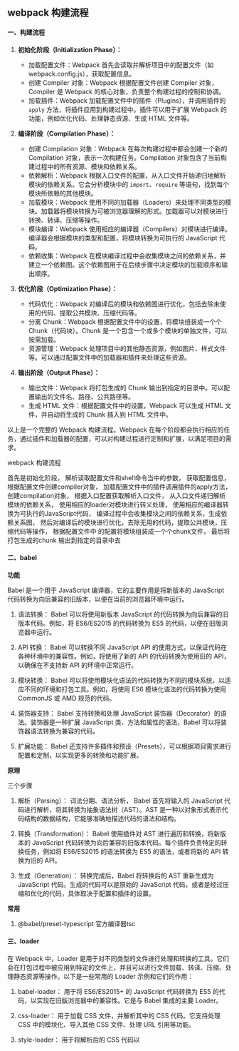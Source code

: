 ## webpack 构建流程

#### 一、构建流程

1. **初始化阶段（Initialization Phase）：**
   - 加载配置文件：Webpack 首先会读取并解析项目中的配置文件（如 webpack.config.js），获取配置信息。
   - 创建 Compiler 对象：Webpack 根据配置文件创建 Compiler 对象，Compiler 是 Webpack 的核心对象，负责整个构建过程的控制和协调。
   - 加载插件：Webpack 加载配置文件中的插件（Plugins），并调用插件的 `apply` 方法，将插件应用到构建过程中。插件可以用于扩展 Webpack 的功能，例如优化代码、处理静态资源、生成 HTML 文件等。

2. **编译阶段（Compilation Phase）：**
   - 创建 Compilation 对象：Webpack 在每次构建过程中都会创建一个新的 Compilation 对象，表示一次构建任务。Compilation 对象包含了当前构建过程中的所有资源、模块和依赖关系。
   - 依赖解析：Webpack 根据入口文件的配置，从入口文件开始递归地解析模块的依赖关系。它会分析模块中的 `import`、`require` 等语句，找到每个模块所依赖的其他模块。
   - 加载模块：Webpack 使用不同的加载器（Loaders）来处理不同类型的模块。加载器将模块转换为可被浏览器理解的形式。加载器可以对模块进行转换、转译、压缩等操作。
   - 模块编译：Webpack 使用相应的编译器（Compilers）对模块进行编译。编译器会根据模块的类型和配置，将模块转换为可执行的 JavaScript 代码。
   - 依赖收集：Webpack 在模块编译过程中会收集模块之间的依赖关系，并建立一个依赖图。这个依赖图用于在后续步骤中决定模块的加载顺序和输出顺序。

3. **优化阶段（Optimization Phase）：**
   - 代码优化：Webpack 对编译后的模块和依赖图进行优化，包括去除未使用的代码、提取公共模块、压缩代码等。
   - 分离 Chunk：Webpack 根据配置文件中的设置，将模块组装成一个个 Chunk（代码块）。Chunk 是一个包含一个或多个模块的单独文件，可以按需加载。
   - 资源管理：Webpack 处理项目中的其他静态资源，例如图片、样式文件等。可以通过配置文件中的加载器和插件来处理这些资源。

4. **输出阶段（Output Phase）：**
   - 输出文件：Webpack 将打包生成的 Chunk 输出到指定的目录中。可以配置输出的文件名、路径、公共路径等。
   - 生成 HTML 文件：根据配置文件中的设置，Webpack 可以生成 HTML 文件，并自动将生成的 Chunk 插入到 HTML 文件中。

以上是一个完整的 Webpack 构建流程。Webpack 在每个阶段都会执行相应的任务，通过插件和加载器的配置，可以对构建过程进行定制和扩展，以满足项目的需求。

webpack 构建流程

首先是初始化阶段， 解析读取配置文件和shell命令当中的参数， 获取配置信息， 根据配置文件创建compiler对象， 加载配置文件中的插件调用插件的apply方法， 创建compilation对象， 根据入口配置获取解析入口文件， 从入口文件递归解析模块的依赖关系， 使用相应的loader对模块进行转义处理， 使用相应的编译器转换为可执行的JavaScript代码， 编译过程中会收集模块之间的依赖关系，生成依赖关系图， 然后对编译后的模块进行优化，去除无用的代码，提取公共模块，压缩代码等操作，
根据配置文件中 的配置将模块组装成一个个chunk文件， 最后将打包生成的chunk 输出到指定的目录中去

#### 二、babel

**功能**

Babel 是一个用于 JavaScript 编译器，它的主要作用是将新版本的 JavaScript 代码转换为向后兼容的旧版本，以便在当前的浏览器环境中运行。

1. 语法转换： Babel 可以将使用新版本 JavaScript 的代码转换为向后兼容的旧版本代码。例如，将 ES6/ES2015 的代码转换为 ES5 的代码，以便在旧版浏览器中运行。

2. API 转换： Babel 可以转换不同 JavaScript API 的使用方式，以保证代码在各种环境中的兼容性。例如，将使用了新的 API 的代码转换为使用旧的 API，以确保在不支持新 API 的环境中正常运行。

3. 模块转换： Babel 可以将使用模块化语法的代码转换为不同的模块系统，以适应不同的环境和打包工具。例如，将使用 ES6 模块化语法的代码转换为使用 CommonJS 或 AMD 规范的代码。

4. 装饰器支持： Babel 支持转换和处理 JavaScript 装饰器（Decorator）的语法。装饰器是一种扩展 JavaScript 类、方法和属性的语法，Babel 可以将装饰器语法转换为兼容的代码。

5. 扩展功能： Babel 还支持许多插件和预设（Presets），可以根据项目需求进行配置和定制，以实现更多的转换和功能扩展。

**原理**

三个步骤

1. 解析（Parsing）： 词法分期、语法分析， Babel 首先将输入的 JavaScript 代码进行解析，将其转换为抽象语法树（AST）。AST 是一种以对象形式表示代码结构的数据结构，它能够准确地描述代码的语法和结构。

1. 转换（Transformation）： Babel 使用插件对 AST 进行遍历和转换，将新版本的 JavaScript 代码转换为向后兼容的旧版本代码。每个插件负责特定的转换任务，例如将 ES6/ES2015 的语法转换为 ES5 的语法，或者将新的 API 转换为旧的 API。

3. 生成（Generation）： 转换完成后，Babel 将转换后的 AST 重新生成为 JavaScript 代码。生成的代码可以是原始的 JavaScript 代码，或者是经过压缩和优化的代码，具体取决于配置和插件的设置。

**常用**

1. @babel/preset-typescript   官方编译器tsc

#### 三、loader

在 Webpack 中，Loader 是用于对不同类型的文件进行处理和转换的工具。它们会在打包过程中被应用到特定的文件上，并且可以进行文件加载、转译、压缩、处理静态资源等操作。以下是一些常用的 Loader 示例和它们的作用：

1. babel-loader： 用于将 ES6/ES2015+ 的 JavaScript 代码转换为 ES5 的代码，以实现在旧版浏览器中的兼容性。它是与 Babel 集成的主要 Loader。

2. css-loader： 用于加载 CSS 文件，并解析其中的 CSS 代码。它支持处理 CSS 中的模块化、导入其他 CSS 文件、处理 URL 引用等功能。

3. style-loader： 用于将解析后的 CSS 代码以 <style> 标签的形式插入到 HTML 页面中，实现样式的动态加载。

4. file-loader： 用于处理文件的加载和输出，包括图片、字体等静态资源。它可以将这些文件复制到输出目录，并返回对应的文件路径。

5. url-loader： 类似于 file-loader，但它可以根据文件大小将文件转换为 Base64 格式的 Data URL，以减少 HTTP 请求。

6. sass-loader： 用于加载和解析 Sass/SCSS 文件，并将其转换为 CSS 代码。它可以与 css-loader 和 style-loader 配合使用，实现对 Sass 样式的加载和渲染。

7. postcss-loader： 用于对 CSS 代码进行后处理，例如自动添加浏览器前缀、压缩代码等。它可以与 Autoprefixer、cssnano 等 PostCSS 插件配合使用。
8. ts-loader: 内部TypeScript 的官方编译器， ts-loader 和 tsc是可以公用tsconfig.json

#### 四、compiler 编译器原理（详情查看babel章节）

**1. 词法分析 lexical analysis**

将代码分割一个个token

- 正则
- 自动机

```js
(add 2 (subtract 4 2))
// token 类似于下面
[
  {type: 'paren', value: '('},
  {type: 'name', value: 'add'},
  ...
]
```

**2. 语法分析 syntactic analysis**

[AST转换示例](https://astexplorer.net/)

AST 抽象语法树可能类似于下面这样

```js
(add 2 (subtract 4 2))
// AST 抽象语法树
{
  type: 'Program',
  body: [{
    type: 'CallExpression',
    name: 'add',
    params: [{
      type:'NumberLiteral',
      value: '2'
    }]
    ...
  }]
}

```

例如babel流程

ES6 -> Babylon.parse -> AST -> babel traverse -> 心得AST -> ES5

**3. 代码转换 transformation**

跟宿主环境无关

**4. code generation 代码生成**
